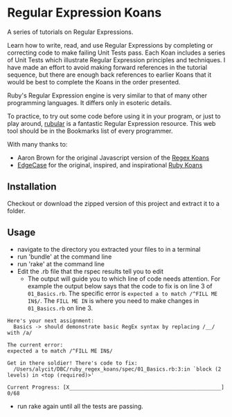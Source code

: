 Regular Expression Koans
========================

A series of tutorials on Regular Expressions.

Learn how to write, read, and use Regular Expressions by completing or correcting
code to make failing Unit Tests pass. Each Koan includes a series of Unit Tests
which illustrate Regular Expression principles and techniques. I have made an effort
to avoid making forward references in the tutorial sequence, but there are enough
back references to earlier Koans that it would be best to complete the Koans in
the order presented.

Ruby's Regular Expression engine is very similar to that of many other
programming languages. It differs only in esoteric details.

To practice, to try out some code before using it in your program, or just to play around,
[rubular](http://rubular.com) is a fantastic Regular Expression resource.  This web tool should be in the Bookmarks list of every programmer.

With many thanks to:
*  Aaron Brown for the original Javascript version of the [Regex Koans](https://github.com/frenchroasted/RegexKoans)
*  [EdgeCase](http://edgecase.com/) for the original, inspired, and inspirational [Ruby Koans](http://rubykoans.com/)

Installation
------------

Checkout or download the zipped version of this project and extract it to a folder.

Usage
-----
* navigate to the directory you extracted your files to in a terminal
* run 'bundle' at the command line
* run 'rake' at the command line
* Edit the .rb file that the rspec results tell you to edit
    * The output will guide you to which line of code needs attention.  For example the output below says that the code to fix is on line 3 of `01_Basics.rb`.  The specific error is `expected a to match /^FILL ME IN$/`.  The `FILL ME IN` is where you need to make changes in `01_Basics.rb` on line 3. 

```
Here's your next assignment:
  Basics -> should demonstrate basic RegEx syntax by replacing /__/ with /a/

The current error:
expected a to match /^FILL ME IN$/

Get in there soldier! There's code to fix:
  /Users/alycit/DBC/ruby_regex_koans/spec/01_Basics.rb:3:in `block (2 levels) in <top (required)>'

Current Progress: [X_________________________________________________] 0/68
```

* run rake again until all the tests are passing.